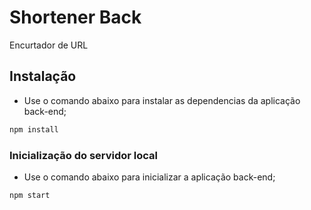 # Shortener Back

Encurtador de URL

## Instalação
- Use o comando abaixo para instalar as dependencias da aplicação back-end;
```bash
npm install
```

### Inicialização do servidor local
- Use o comando abaixo para inicializar a aplicação back-end;
```bash
npm start
```
